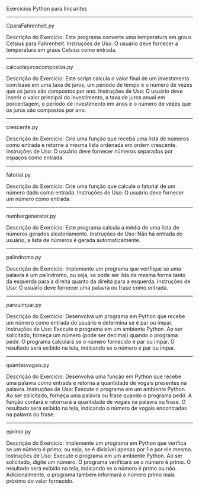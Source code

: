 Exercícios Python para Iniciantes

_____________________________________________________________________________________________________________________________________________________________________________________________________________________________________________
CparaFahrenheit.py

Descrição do Exercício: Este programa converte uma temperatura em graus Celsius para Fahrenheit.
Instruções de Uso: O usuário deve fornecer a temperatura em graus Celsius como entrada.

_____________________________________________________________________________________________________________________________________________________________________________________________________________________________________________
calcuclajuroscompostos.py

Descrição do Exercício: Este script calcula o valor final de um investimento com base em uma taxa de juros, um período de tempo e o número de vezes que os juros são compostos por ano.
Instruções de Uso: O usuário deve inserir o valor principal do investimento, a taxa de juros anual em porcentagem, o período de investimento em anos e o número de vezes que os juros são compostos por ano.

_____________________________________________________________________________________________________________________________________________________________________________________________________________________________________________
crescente.py

Descrição do Exercício: Crie uma função que receba uma lista de números como entrada e retorne a mesma lista ordenada em ordem crescente.
Instruções de Uso: O usuário deve fornecer números separados por espaços como entrada.
_____________________________________________________________________________________________________________________________________________________________________________________________________________________________________________
fatorial.py

Descrição do Exercício: Crie uma função que calcule o fatorial de um número dado como entrada.
Instruções de Uso: O usuário deve fornecer um número como entrada.

_____________________________________________________________________________________________________________________________________________________________________________________________________________________________________________
numbergenerator.py

Descrição do Exercício: Este programa calcula a média de uma lista de números gerados aleatoriamente.
Instruções de Uso: Não há entrada do usuário; a lista de números é gerada automaticamente.
_____________________________________________________________________________________________________________________________________________________________________________________________________________________________________________
palindromo.py

Descrição do Exercício: Implemente um programa que verifique se uma palavra é um palíndromo, ou seja, se pode ser lida da mesma forma tanto da esquerda para a direita quanto da direita para a esquerda.
Instruções de Uso: O usuário deve fornecer uma palavra ou frase como entrada.
_____________________________________________________________________________________________________________________________________________________________________________________________________________________________________________
parouimpar.py

Descrição do Exercício: Desenvolva um programa em Python que recebe um número como entrada do usuário e determina se é par ou ímpar.
Instruções de Uso: Execute o programa em um ambiente Python. Ao ser solicitado, forneça um número (pode ser decimal) quando o programa pedir. O programa calculará se o número fornecido é par ou ímpar. O resultado será exibido na tela, indicando se o número é par ou ímpar.
_____________________________________________________________________________________________________________________________________________________________________________________________________________________________________________
quantasvogais.py

Descrição do Exercício: Desenvolva uma função em Python que recebe uma palavra como entrada e retorna a quantidade de vogais presentes na palavra.
Instruções de Uso: Execute o programa em um ambiente Python. Ao ser solicitado, forneça uma palavra ou frase quando o programa pedir. A função contará e retornará a quantidade de vogais na palavra ou frase. O resultado será exibido na tela, indicando o número de vogais encontradas na palavra ou frase.
_____________________________________________________________________________________________________________________________________________________________________________________________________________________________________________
eprimo.py

Descrição do Exercício: Implemente um programa em Python que verifica se um número é primo, ou seja, se é divisível apenas por 1 e por ele mesmo.
Instruções de Uso: Execute o programa em um ambiente Python. Ao ser solicitado, digite um número. O programa verificará se o número é primo. O resultado será exibido na tela, indicando se o número é primo ou não. Adicionalmente, o programa também informará o número primo mais próximo do valor fornecido.
